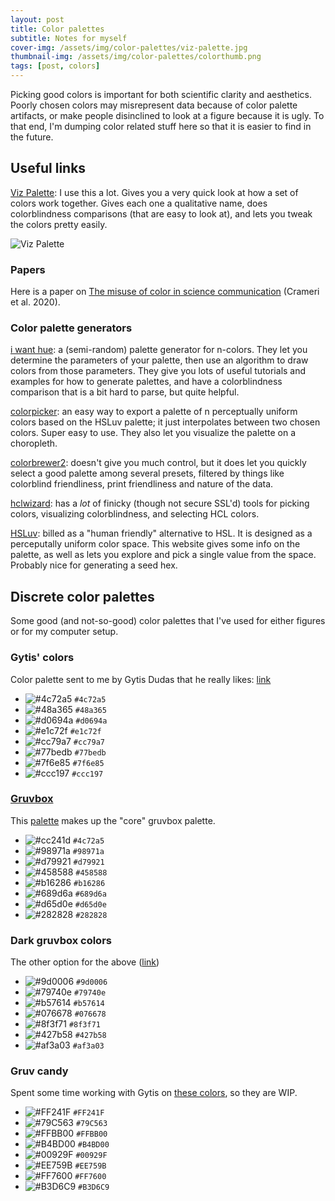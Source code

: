 ```yaml
---
layout: post
title: Color palettes
subtitle: Notes for myself
cover-img: /assets/img/color-palettes/viz-palette.jpg
thumbnail-img: /assets/img/color-palettes/colorthumb.png
tags: [post, colors]
---
```


Picking good colors is important for both scientific clarity and aesthetics.
Poorly chosen colors may misrepresent data because of color palette artifacts, or make people disinclined to look at a figure because it is ugly.
To that end, I'm dumping color related stuff here so that it is easier to find in the future.

## Useful links

[Viz Palette](https://projects.susielu.com/viz-palette): I use this a lot. Gives you a very quick look at how a set of colors work together. Gives each one a qualitative name, does colorblindness comparisons (that are easy to look at), and lets you tweak the colors pretty easily.

![Viz Palette](/assets/img/viz-palette.png)

### Papers

Here is a paper on [The misuse of color in science communication](https://www.nature.com/articles/s41467-020-19160-7?source=techstories.org) (Crameri et al. 2020).

### Color palette generators

[i want hue](https://medialab.github.io/iwanthue/): a (semi-random) palette generator for n-colors. They let you determine the parameters of your palette, then use an algorithm to draw colors from those parameters. They give you lots of useful tutorials and examples for how to generate palettes, and have a colorblindness comparison that is a bit hard to parse, but quite helpful.

[colorpicker](https://tristen.ca/hcl-picker/#/clh/7/289/520156/EFB8CB): an easy way to export a palette of n perceptually uniform colors based on the HSLuv palette; it just interpolates between two chosen colors. Super easy to use. They also let you visualize the palette on a choropleth.

[colorbrewer2](https://colorbrewer2.org/#type=sequential&scheme=BuGn&n=3): doesn't give you much control, but it does let you quickly select a good palette among several presets, filtered by things like colorblind friendliness, print friendliness and nature of the data.

[hclwizard](https://hclwizard.org/): has a _lot_ of finicky (though not secure SSL'd) tools for picking colors, visualizing colorblindness, and selecting HCL colors.

[HSLuv](https://www.hsluv.org/): billed as a "human friendly" alternative to HSL. It is designed as a perceputally uniform color space. This website gives some info on the palette, as well as lets you explore and pick a single value from the space. Probably nice for generating a seed hex.

## Discrete color palettes

Some good (and not-so-good) color palettes that I've used for either figures or for my computer setup.

### Gytis' colors

Color palette sent to me by Gytis Dudas that he really likes:
[link](https://projects.susielu.com/viz-palette?colors=[%22#4c72a5%22,%22#48a365%22,%22#d0694a%22,%22#e1c72f%22,%22#cc79a7%22,%22#77bedb%22,%22#7f6e85%22,%22#ccc197%22]&backgroundColor=%22white%22&fontColor=%22black%22&mode=%22normal%22)

- ![#4c72a5](https://via.placeholder.com/15/4c72a5/4c72a5.png) `#4c72a5`
- ![#48a365](https://via.placeholder.com/15/48a365/48a365.png) `#48a365`
- ![#d0694a](https://via.placeholder.com/15/d0694a/d0694a.png) `#d0694a`
- ![#e1c72f](https://via.placeholder.com/15/e1c72f/e1c72f.png) `#e1c72f`
- ![#cc79a7](https://via.placeholder.com/15/cc79a7/cc79a7.png) `#cc79a7`
- ![#77bedb](https://via.placeholder.com/15/77bedb/77bedb.png) `#77bedb`
- ![#7f6e85](https://via.placeholder.com/15/7f6e85/7f6e85.png) `#7f6e85`
- ![#ccc197](https://via.placeholder.com/15/ccc197/ccc197.png) `#ccc197`

### [Gruvbox](https://github.com/morhetz/gruvbox)

This [palette](https://projects.susielu.com/viz-palette?colors=[%22#cc241d%22,%22#98971a%22,%22#d79921%22,%22#458588%22,%22#b16286%22,%22#689d6a%22,%22#d65d0e%22,%22#282828%22]&backgroundColor=%22#fbf1c7%22&fontColor=%22#3c3836%22&mode=%22normal%22) makes up the "core" gruvbox palette.

- ![#cc241d](https://via.placeholder.com/15/4c72a5/4c72a5.png) `#4c72a5`
- ![#98971a](https://via.placeholder.com/15/98971a/98971a.png) `#98971a`
- ![#d79921](https://via.placeholder.com/15/d79921/d79921.png) `#d79921`
- ![#458588](https://via.placeholder.com/15/458588/458588.png) `#458588`
- ![#b16286](https://via.placeholder.com/15/b16286/b16286.png) `#b16286`
- ![#689d6a](https://via.placeholder.com/15/689d6a/689d6a.png) `#689d6a`
- ![#d65d0e](https://via.placeholder.com/15/d65d0e/d65d0e.png) `#d65d0e`
- ![#282828](https://via.placeholder.com/15/282828/282828.png) `#282828`

### Dark gruvbox colors

The other option for the above ([link](https://projects.susielu.com/viz-palette?colors=[%22#9d0006%22,%22#79740e%22,%22#b57614%22,%22#076678%22,%22#8f3f71%22,%22#427b58%22,%22#af3a03%22]))

- ![#9d0006](https://via.placeholder.com/15/9d0006/9d0006.png) `#9d0006`
- ![#79740e](https://via.placeholder.com/15/79740e/79740e.png) `#79740e`
- ![#b57614](https://via.placeholder.com/15/b57614/b57614.png) `#b57614`
- ![#076678](https://via.placeholder.com/15/076678/076678.png) `#076678`
- ![#8f3f71](https://via.placeholder.com/15/8f3f71/8f3f71.png) `#8f3f71`
- ![#427b58](https://via.placeholder.com/15/427b58/427b58.png) `#427b58`
- ![#af3a03](https://via.placeholder.com/15/af3a03/af3a03.png) `#af3a03`

### Gruv candy

Spent some time working with Gytis on [these colors](https://projects.susielu.com/viz-palette?colors=[%22#ff241f%22,%22#79c563%22,%22#ffbb00%22,%22#b4bd00%22,%22#00929f%22,%22#ee759b%22,%22#ff7600%22,%22#b3d6c9%22]&backgroundColor=%22#ffffff%22&fontColor=%22#3c3836%22&mode=%22normal%22), so they are WIP.

- ![#FF241F](https://via.placeholder.com/15/FF241F/FF241F.png) `#FF241F`
- ![#79C563](https://via.placeholder.com/15/79C563/79C563.png) `#79C563`
- ![#FFBB00](https://via.placeholder.com/15/FFBB00/FFBB00.png) `#FFBB00`
- ![#B4BD00](https://via.placeholder.com/15/B4BD00/B4BD00.png) `#B4BD00`
- ![#00929F](https://via.placeholder.com/15/00929F/00929F.png) `#00929F`
- ![#EE759B](https://via.placeholder.com/15/EE759B/EE759B.png) `#EE759B`
- ![#FF7600](https://via.placeholder.com/15/FF7600/FF7600.png) `#FF7600`
- ![#B3D6C9](https://via.placeholder.com/15/B3D6C9/B3D6C9.png) `#B3D6C9`
